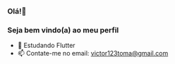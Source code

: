 ### Olá!👋
### Seja bem vindo(a) ao meu perfil




- 🌱 Estudando Flutter
- 📫 Contate-me no email: victor123toma@gmail.com
